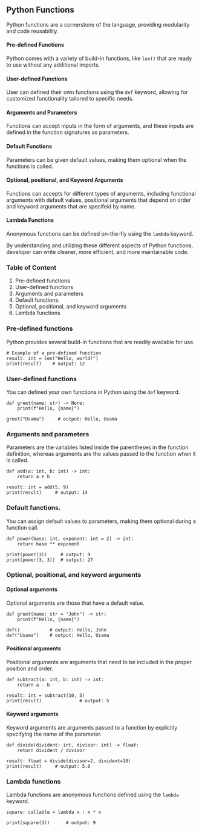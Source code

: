 ## Python Functions

Python functions are a cornerstone of the language, providing modularity and code reusability.

#### Pre-defined Functions

Python comes with a variety of build-in functions, like `len()` that are ready to use without any additional imports.

#### User-defined Functions

User can defined their own functions using the `def` keyword, allowing for customized functionality tailored to specific needs.

#### Arguments and Parameters

Functions can accept inputs in the form of arguments, and these inputs are defined in the function signatures as parameters.

#### Default Functions

Parameters can be given default values, making them optional when the functions is called.

#### Optional, positional, and Keyword Arguments

Functions can accepts for different types of arguments, including functional arguments with default values, positional arguments that depend on order and keyword arguments that are specifeid by name.

#### Lambda Functions

Anonymous functions can be defined on-the-fly using the `lambda` keyword.

By understanding and utilizing these different aspects of Python functions, developer can write cleaner, more efficient, and more maintainable code.

### Table of Content

1. Pre-defined functions
2. User-defined functions
3. Arguments and parameters
4. Default functions.
5. Optional, positional, and keyword arguments
6. Lambda functions

### Pre-defined functions

Python provides several build-in functions that are readily available for use.

```
# Example of a pre-defined function
result: int = len("Hello, world!")
print(result)    # output: 12
```

### User-defined functions

You can defined your own functions in Python using the `def` keyword.

```
def greet(name: str) -> None:
    print(f"Hello, {name}")

greet("Usama")     # output: Hello, Usama
```

### Arguments and parameters

Parameters are the variables listed inside the parentheses in the function definition, whereas arguments are the values passed to the function when it is called.

```
def add(a: int, b: int) -> int:
    return a + b

result: int = add(5, 9)
print(result)     # output: 14
```

### Default functions.

You can assign default values to parameters, making them optional during a function call.

```
def power(base: int, exponent: int = 2) -> int:
    return base ** exponent

print(power(3))     # output: 9
print(power(3, 3))  # output: 27
```

### Optional, positional, and keyword arguments

#### Optional arguments

Optional arguments are those that have a default value.

```
def greet(name: str = "John") -> str:
    print(f"Hello, {name}")

def()           # output: Hello, John
def("Usama")    # output: Hello, Usama
```

#### Positional arguments

Positional arguments are arguments that need to be included in the proper position and order.

```
def subtract(a: int, b: int) -> int:
    return a - b

result: int = subtract(10, 5)
print(result)              # output: 5
```

#### Keyword arguments

Keyword arguments are arguments passed to a function by explicitly specifying the name of the parameter.

```
def divide(divident: int, divisor: int) -> float:
    return divident / divisor

result: float = divide(divisor=2, divident=10)
print(result)     # output: 5.0
```

### Lambda functions

Lambda functions are anonymous functions defined using the `lambda` keyword.

```
square: callable = lambda x : x * x

print(square(3))      # output: 9
```
